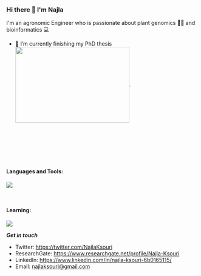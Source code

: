 ### Hi there 👋 I'm Najla 


I'm an agronomic Engineer who is passionate about plant genomics 🌱🧬 and bioinformatics :computer:

- 🔭 I’m currently finishing my PhD thesis      <img align="center" width="300" height="200"  src="https://raw.githubusercontent.com/lauragift21/lauragift21/master/code.gif">.

 <br/>  
 <br/>  
 <br/>  
 <br/>  
 <br/>  







#### Languages and Tools:

<p align="left">
    <a href="https://skillicons.dev">
    <img src="https://skillicons.dev/icons?i=git,css,docker,github,bash,html,linux,r" />
    </a>
</p>
 <br/>  
 
 
 
 

#### Learning: 

<p align="left">
    <a href="https://skillicons.dev">
    <img src="https://skillicons.dev/icons?i=mysql,py" />
    </a>
</p>


***Get in touch***


- Twitter: https://twitter.com/NajlaKsouri
- ResearchGate: https://www.researchgate.net/profile/Najla-Ksouri
- LinkedIn: https://www.linkedin.com/in/najla-ksouri-6b0165115/
- Email: najlaksouri@gmail.com
     
 <br/>  

<!--
**najlaksouri/najlaksouri** is a ✨ _special_ ✨ repository because its `README.md` (this file) appears on your GitHub profile.

Here are some ideas to get you started:

- 🔭 I’m currently working on ...
- 🌱 I’m currently learning ...
- 👯 I’m looking to collaborate on ...
- 🤔 I’m looking for help with ...
- 💬 Ask me about ...
- 📫 How to reach me: ...
- 😄 Pronouns: ...
- ⚡ Fun fact: ...
-->
